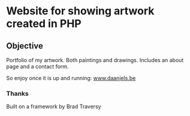 # Website for showing artwork created in PHP

## Objective
Portfolio of my artwork. Both paintings and drawings.
Includes an about page and a contact form.

So enjoy once it is up and running: www.daanjels.be 

### Thanks
Built on a framework by Brad Traversy
